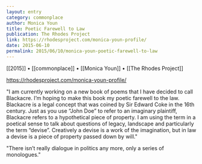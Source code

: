 ```yaml
---
layout: entry
category: commonplace
author: Monica Youn
title: Poetic Farewell to Law
publication: The Rhodes Project
link: https://rhodesproject.com/monica-youn-profile/
date: 2015-06-10
permalink: 2015/06/10/monica-youn-poetic-farewell-to-law
---
```


[[2015]] • [[commonplace]] • [[Monica Youn]] • [[The Rhodes Project]] 

https://rhodesproject.com/monica-youn-profile/

"I am currently working on a new book of poems that I have decided to call Blackacre. I’m hoping to make this book my poetic farewell to the law. Blackacre is a legal concept that was coined by Sir Edward Coke in the 16th century. Just as you use “John Doe” to refer to an imaginary plaintiff, Blackacre refers to a hypothetical piece of property. I am using the term in a poetical sense to talk about questions of legacy, landscape and particularly the term “devise”. Creatively a devise is a work of the imagination, but in law a devise is a piece of property passed down by will."

"There isn’t really dialogue in politics any more, only a series of monologues."
